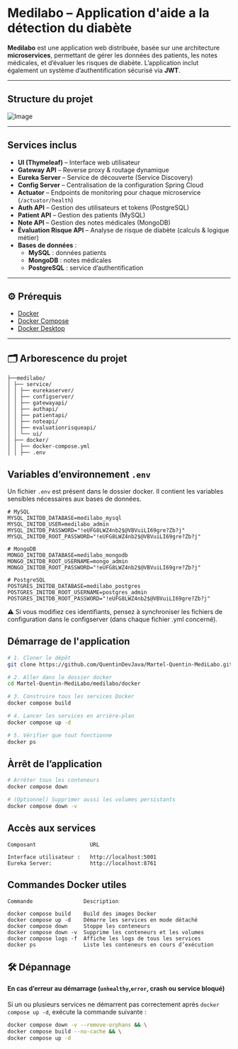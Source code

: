 # Medilabo – Application d'aide a la détection du diabète

**Medilabo** est une application web distribuée, basée sur une architecture **microservices**, permettant de gérer les données des patients, les notes médicales, et d’évaluer les risques de diabète. L’application inclut également un système d’authentification sécurisé via **JWT**.

---

## Structure du projet

![Image](https://github.com/user-attachments/assets/f8e1944e-6420-4894-8681-1e037b4cbc64)

---

## Services inclus

- **UI (Thymeleaf)** – Interface web utilisateur
- **Gateway API** – Reverse proxy & routage dynamique
- **Eureka Server** – Service de découverte (Service Discovery)
- **Config Server** – Centralisation de la configuration Spring Cloud
- **Actuator** – Endpoints de monitoring pour chaque microservice (`/actuator/health`)
- **Auth API** – Gestion des utilisateurs et tokens (PostgreSQL)
- **Patient API** – Gestion des patients (MySQL)
- **Note API** – Gestion des notes médicales (MongoDB)
- **Évaluation Risque API** – Analyse de risque de diabète (calculs & logique métier)
- **Bases de données** :
  - **MySQL** : données patients
  - **MongoDB** : notes médicales
  - **PostgreSQL** : service d’authentification

---

## ⚙️ Prérequis

- [Docker](https://www.docker.com/)
- [Docker Compose](https://docs.docker.com/compose/)
- [Docker Desktop](https://docs.docker.com/desktop/)
---

## 🗂️ Arborescence du projet
```
├──medilabo/
│ ├── service/
│ │ ├── eurekaserver/
│ │ ├── configserver/
│ │ ├── gatewayapi/
│ │ ├── authapi/
│ │ ├── patientapi/
│ │ ├── noteapi/
│ │ ├── evaluationrisqueapi/
│ │ └── ui/
│ ├── docker/
│ │ ├── docker-compose.yml
│ │ ├── .env

```
## Variables d’environnement `.env`

Un fichier `.env` est présent dans le dossier docker. Il contient les variables sensibles nécessaires aux bases de données.


```env
# MySQL
MYSQL_INITDB_DATABASE=medilabo_mysql
MYSQL_INITDB_USER=medilabo_admin
MYSQL_INITDB_PASSWORD="!eUFG8LWZ4nb2$@VBVuiLI69gre?Zb?j"
MYSQL_INITDB_ROOT_PASSWORD="!eUFG8LWZ4nb2$@VBVuiLI69gre?Zb?j"

# MongoDB
MONGO_INITDB_DATABASE=medilabo_mongodb
MONGO_INITDB_ROOT_USERNAME=mongo_admin
MONGO_INITDB_ROOT_PASSWORD="!eUFG8LWZ4nb2$@VBVuiLI69gre?Zb?j"

# PostgreSQL
POSTGRES_INITDB_DATABASE=medilabo_postgres
POSTGRES_INITDB_ROOT_USERNAME=postgres_admin
POSTGRES_INITDB_ROOT_PASSWORD="!eUFG8LWZ4nb2$@VBVuiLI69gre?Zb?j"

```
⚠️ Si vous modifiez ces identifiants, pensez à synchroniser les fichiers de configuration dans le configserver (dans chaque fichier .yml concerné).



## Démarrage de l'application

```bash
# 1. Cloner le dépôt
git clone https://github.com/QuentinDevJava/Martel-Quentin-MediLabo.git

# 2. Aller dans le dossier docker
cd Martel-Quentin-MediLabo/medilabo/docker

# 3. Construire tous les services Docker
docker compose build

# 4. Lancer les services en arrière-plan
docker compose up -d

# 5. Vérifier que tout fonctionne
docker ps

```

## Àrrêt de l’application

```bash
# Arrêter tous les conteneurs
docker compose down

# (Optionnel) Supprimer aussi les volumes persistants
docker compose down -v
```


## Accès aux services

    Composant                 URL

    Interface utilisateur :	  http://localhost:5001
    Eureka Server: 	          http://localhost:8761

## Commandes Docker utiles

    Commande	            Description

    docker compose build	Build des images Docker
    docker compose up -d	Démarre les services en mode détaché
    docker compose down	    Stoppe les conteneurs
    docker compose down -v	Supprime les conteneurs et les volumes
    docker compose logs -f	Affiche les logs de tous les services
    docker ps	            Liste les conteneurs en cours d’exécution

## 🛠️ Dépannage

#### En cas d’erreur au démarrage (`unhealthy`,`error`, crash ou service bloqué)

Si un ou plusieurs services ne démarrent pas correctement après `docker compose up -d`, exécute la commande suivante :

```bash
docker compose down -v --remove-orphans && \
docker compose build --no-cache && \
docker compose up -d
```
